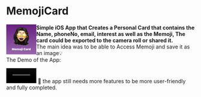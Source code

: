 
# MemojiCard


<img align="left" src="https://github.com/wahaj-yousef/MemojiCard/blob/fc214d950f6efc13975ff47a39f0e93a2f07d99d/MemojiSwiftUI/MemojiSwiftUI/Assets.xcassets/AppIcon.appiconset/80.png">

**Simple iOS App that Creates a Personal Card that contains the Name, phoneNo, email, interest as well as the Memoji, The card could be exported to the camera roll or shared it.**<br />
The main idea was to be able to Access Memoji and save it as an image💡
<br clear="left"/>
The Demo of the App: 

<video src="https://user-images.githubusercontent.com/77795477/177312958-d5546f34-eac6-42e0-81f7-c08948d9c17d.mov" width=80></video>
🌱 the app still needs more features to be more user-friendly and fully completed.
